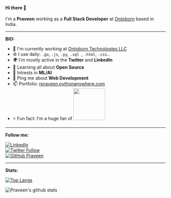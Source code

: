 #### Hi there 👋

I'm a **Praveen** working as a **Full Stack Developer** at [Ontoborn](https://ontoborn.com) based in India.

---
 
**BIO:**

- 🏢  I'm currently working at [Ontoborn Technologies LLC](https://ontoborn.com)
- ⚙️ I use daily: `.go`, `.js`, `.py`, `.sql `, `.html`, `.css`..
- 🌍 I'm mostly active in the **Twitter** and **LinkedIn**
- 🌱 Learning all about **Open Source**
- 🤖 Intrests in **ML/AI**
- 💬 Ping me about **Web Development**
- 📫 Portfolio: [rpraveen.pythonanywhere.com](https://rpraveen.pythonanywhere.com) 
- ⚡️ Fun fact: I'm a huge fan of <img class="img-responsive" width="100" src="https://upload.wikimedia.org/wikipedia/commons/b/bc/Friends_logo.svg">

---

**Follow me:**

[![LinkedIn](https://img.shields.io/badge/-Praveen-blue?&logo=Linkedin&logoColor=white)](https://www.linkedin.com/in/rprav-in/) <br>
[![Twitter Follow](https://img.shields.io/twitter/follow/rpraveen_in?style=social)](https://twitter.com/rprav_in) <br>
[![GitHub Praveen](https://img.shields.io/github/followers/rpraveen-in?label=follow&style=social)](https://github.com/rprav-n) 

<hr>

**Stats:**

[![Top Langs](https://github-readme-stats.vercel.app/api/top-langs/?username=rpraveen-in&layout=compact)](https://github.com/rpraveen-in/github-readme-stats)


![Praveen's github stats](https://github-readme-stats.vercel.app/api?username=rpraveen-in&show_icons=true&layout=compact)



